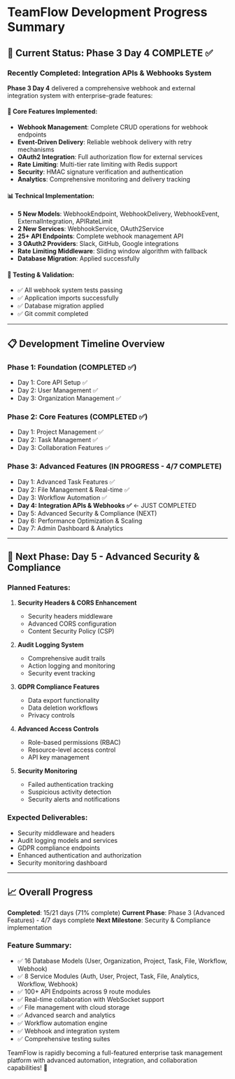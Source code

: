 # TeamFlow Development Progress Summary

## 🎯 Current Status: Phase 3 Day 4 COMPLETE ✅

### Recently Completed: Integration APIs & Webhooks System

**Phase 3 Day 4** delivered a comprehensive webhook and external integration system with enterprise-grade features:

#### 🔧 Core Features Implemented:
- **Webhook Management**: Complete CRUD operations for webhook endpoints
- **Event-Driven Delivery**: Reliable webhook delivery with retry mechanisms
- **OAuth2 Integration**: Full authorization flow for external services
- **Rate Limiting**: Multi-tier rate limiting with Redis support
- **Security**: HMAC signature verification and authentication
- **Analytics**: Comprehensive monitoring and delivery tracking

#### 📊 Technical Implementation:
- **5 New Models**: WebhookEndpoint, WebhookDelivery, WebhookEvent, ExternalIntegration, APIRateLimit
- **2 New Services**: WebhookService, OAuth2Service  
- **25+ API Endpoints**: Complete webhook management API
- **3 OAuth2 Providers**: Slack, GitHub, Google integrations
- **Rate Limiting Middleware**: Sliding window algorithm with fallback
- **Database Migration**: Applied successfully

#### 🧪 Testing & Validation:
- ✅ All webhook system tests passing
- ✅ Application imports successfully
- ✅ Database migration applied
- ✅ Git commit completed

---

## 📋 Development Timeline Overview

### Phase 1: Foundation (COMPLETED ✅)
- Day 1: Core API Setup ✅
- Day 2: User Management ✅  
- Day 3: Organization Management ✅

### Phase 2: Core Features (COMPLETED ✅)
- Day 1: Project Management ✅
- Day 2: Task Management ✅
- Day 3: Collaboration Features ✅

### Phase 3: Advanced Features (IN PROGRESS - 4/7 COMPLETE)
- Day 1: Advanced Task Features ✅
- Day 2: File Management & Real-time ✅
- Day 3: Workflow Automation ✅
- **Day 4: Integration APIs & Webhooks ✅** ← JUST COMPLETED
- Day 5: Advanced Security & Compliance (NEXT)
- Day 6: Performance Optimization & Scaling
- Day 7: Admin Dashboard & Analytics

---

## 🎯 Next Phase: Day 5 - Advanced Security & Compliance

### Planned Features:
1. **Security Headers & CORS Enhancement**
   - Security headers middleware
   - Advanced CORS configuration
   - Content Security Policy (CSP)

2. **Audit Logging System**
   - Comprehensive audit trails
   - Action logging and monitoring
   - Security event tracking

3. **GDPR Compliance Features**
   - Data export functionality
   - Data deletion workflows
   - Privacy controls

4. **Advanced Access Controls**
   - Role-based permissions (RBAC)
   - Resource-level access control
   - API key management

5. **Security Monitoring**
   - Failed authentication tracking
   - Suspicious activity detection
   - Security alerts and notifications

### Expected Deliverables:
- Security middleware and headers
- Audit logging models and services
- GDPR compliance endpoints
- Enhanced authentication and authorization
- Security monitoring dashboard

---

## 📈 Overall Progress

**Completed**: 15/21 days (71% complete)
**Current Phase**: Phase 3 (Advanced Features) - 4/7 days complete
**Next Milestone**: Security & Compliance implementation

### Feature Summary:
- ✅ 16 Database Models (User, Organization, Project, Task, File, Workflow, Webhook)
- ✅ 8 Service Modules (Auth, User, Project, Task, File, Analytics, Workflow, Webhook)
- ✅ 100+ API Endpoints across 9 route modules
- ✅ Real-time collaboration with WebSocket support
- ✅ File management with cloud storage
- ✅ Advanced search and analytics
- ✅ Workflow automation engine
- ✅ Webhook and integration system
- ✅ Comprehensive testing suites

TeamFlow is rapidly becoming a full-featured enterprise task management platform with advanced automation, integration, and collaboration capabilities! 🚀